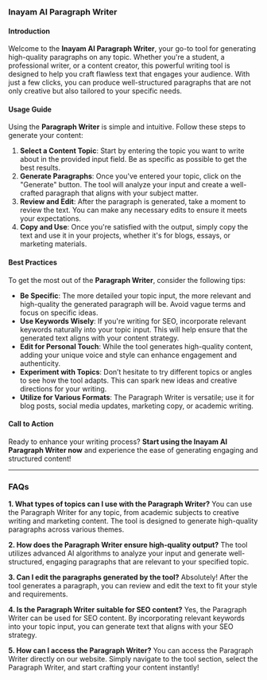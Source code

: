 ### Inayam AI Paragraph Writer

#### Introduction
Welcome to the **Inayam AI Paragraph Writer**, your go-to tool for generating high-quality paragraphs on any topic. Whether you're a student, a professional writer, or a content creator, this powerful writing tool is designed to help you craft flawless text that engages your audience. With just a few clicks, you can produce well-structured paragraphs that are not only creative but also tailored to your specific needs.

#### Usage Guide
Using the **Paragraph Writer** is simple and intuitive. Follow these steps to generate your content:

1. **Select a Content Topic**: Start by entering the topic you want to write about in the provided input field. Be as specific as possible to get the best results.
2. **Generate Paragraphs**: Once you've entered your topic, click on the "Generate" button. The tool will analyze your input and create a well-crafted paragraph that aligns with your subject matter.
3. **Review and Edit**: After the paragraph is generated, take a moment to review the text. You can make any necessary edits to ensure it meets your expectations.
4. **Copy and Use**: Once you're satisfied with the output, simply copy the text and use it in your projects, whether it's for blogs, essays, or marketing materials.

#### Best Practices
To get the most out of the **Paragraph Writer**, consider the following tips:

- **Be Specific**: The more detailed your topic input, the more relevant and high-quality the generated paragraph will be. Avoid vague terms and focus on specific ideas.
- **Use Keywords Wisely**: If you're writing for SEO, incorporate relevant keywords naturally into your topic input. This will help ensure that the generated text aligns with your content strategy.
- **Edit for Personal Touch**: While the tool generates high-quality content, adding your unique voice and style can enhance engagement and authenticity.
- **Experiment with Topics**: Don’t hesitate to try different topics or angles to see how the tool adapts. This can spark new ideas and creative directions for your writing.
- **Utilize for Various Formats**: The Paragraph Writer is versatile; use it for blog posts, social media updates, marketing copy, or academic writing.

#### Call to Action
Ready to enhance your writing process? **Start using the Inayam AI Paragraph Writer now** and experience the ease of generating engaging and structured content!

---

### FAQs

**1. What types of topics can I use with the Paragraph Writer?**
You can use the Paragraph Writer for any topic, from academic subjects to creative writing and marketing content. The tool is designed to generate high-quality paragraphs across various themes.

**2. How does the Paragraph Writer ensure high-quality output?**
The tool utilizes advanced AI algorithms to analyze your input and generate well-structured, engaging paragraphs that are relevant to your specified topic.

**3. Can I edit the paragraphs generated by the tool?**
Absolutely! After the tool generates a paragraph, you can review and edit the text to fit your style and requirements.

**4. Is the Paragraph Writer suitable for SEO content?**
Yes, the Paragraph Writer can be used for SEO content. By incorporating relevant keywords into your topic input, you can generate text that aligns with your SEO strategy.

**5. How can I access the Paragraph Writer?**
You can access the Paragraph Writer directly on our website. Simply navigate to the tool section, select the Paragraph Writer, and start crafting your content instantly!